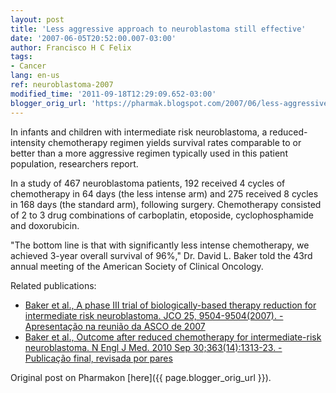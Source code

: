 ```yaml
---
layout: post
title: 'Less aggressive approach to neuroblastoma still effective'
date: '2007-06-05T20:52:00.007-03:00'
author: Francisco H C Felix
tags:
- Cancer
lang: en-us
ref: neuroblastoma-2007
modified_time: '2011-09-18T12:29:09.652-03:00'
blogger_orig_url: 'https://pharmak.blogspot.com/2007/06/less-aggressive-approach-to.html'
---
```



In infants and children with intermediate risk neuroblastoma, a reduced-intensity chemotherapy regimen yields survival
rates comparable to or better than a more aggressive regimen typically used in this patient population, researchers report.
  <!--more-->

In a study of 467 neuroblastoma patients, 192 received 4 cycles of chemotherapy in 64 days (the less intense arm) and 275
received 8 cycles in 168 days (the standard arm), following surgery. Chemotherapy consisted of 2 to 3 drug combinations of
carboplatin, etoposide, cyclophosphamide and doxorubicin.

"The bottom line is that with significantly less intense chemotherapy, we achieved 3-year overall survival of 96%," Dr.
David L. Baker told the 43rd annual meeting of the American Society of Clinical Oncology.

Related publications:
- [Baker et al., A phase III trial of biologically-based therapy reduction for intermediate risk neuroblastoma. JCO 25, 9504-9504(2007). - Apresentação na reunião da ASCO de 2007](https://doi.org/10.1200/jco.2007.25.18_suppl.9504)
- [Baker et al., Outcome after reduced chemotherapy for intermediate-risk neuroblastoma. N Engl J Med. 2010 Sep 30;363(14):1313-23. - Publicação final, revisada por pares](https://doi.org/10.1056/NEJMoa1001527)

Original post on Pharmakon [here]({{ page.blogger_orig_url }}).